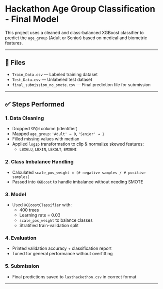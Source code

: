 # Hackathon Age Group Classification - Final Model

This project uses a cleaned and class-balanced XGBoost classifier to predict the `age_group` (Adult or Senior) based on medical and biometric features.

---

## 📁 Files

- `Train_Data.csv` — Labeled training dataset
- `Test_Data.csv` — Unlabeled test dataset
- `final_submission_no_smote.csv` — Final prediction file for submission

---

## ✅ Steps Performed

### 1. Data Cleaning
- Dropped `SEQN` column (identifier)
- Mapped `age_group`: `'Adult' → 0`, `'Senior' → 1`
- Filled missing values with median
- Applied `log1p` transformation to clip & normalize skewed features:
  - `LBXGLU`, `LBXIN`, `LBXGLT`, `BMXBMI`

### 2. Class Imbalance Handling
- Calculated `scale_pos_weight = (# negative samples / # positive samples)`
- Passed into `XGBoost` to handle imbalance without needing SMOTE

### 3. Model
- Used `XGBoostClassifier` with:
  - 400 trees
  - Learning rate = 0.03
  - `scale_pos_weight` to balance classes
  - Stratified train-validation split

### 4. Evaluation
- Printed validation accuracy + classification report
- Tuned for general performance without overfitting

### 5. Submission
- Final predictions saved to `lasthackethon.csv` in correct format

---
